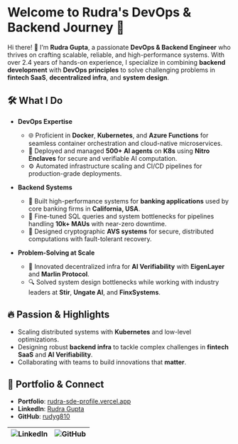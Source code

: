 # Welcome to Rudra's DevOps & Backend Journey 🌟

Hi there! 👋 I’m **Rudra Gupta**, a passionate **DevOps & Backend Engineer** who thrives on crafting scalable, reliable, and high-performance systems. With over 2.4 years of hands-on experience, I specialize in combining **backend development** with **DevOps principles** to solve challenging problems in **fintech SaaS**, **decentralized infra**, and **system design**.

## 🛠️ What I Do
- **DevOps Expertise**  
  - 🌐 Proficient in **Docker**, **Kubernetes**, and **Azure Functions** for seamless container orchestration and cloud-native microservices.  
  - 🚀 Deployed and managed **500+ AI agents** on **K8s** using **Nitro Enclaves** for secure and verifiable AI computation.  
  - ⚙️ Automated infrastructure scaling and CI/CD pipelines for production-grade deployments.

- **Backend Systems**  
  - 🏦 Built high-performance systems for **banking applications** used by core banking firms in **California, USA**.  
  - 🧮 Fine-tuned SQL queries and system bottlenecks for pipelines handling **10k+ MAUs** with near-zero downtime.  
  - 🔗 Designed cryptographic **AVS systems** for secure, distributed computations with fault-tolerant recovery.

- **Problem-Solving at Scale**  
  - 🚦 Innovated decentralized infra for **AI Verifiability** with **EigenLayer** and **Marlin Protocol**.  
  - 🔍 Solved system design bottlenecks while working with industry leaders at **Stir**, **Ungate AI**, and **FinxSystems**.

## 🔥 Passion & Highlights
- Scaling distributed systems with **Kubernetes** and low-level optimizations.  
- Designing robust **backend infra** to tackle complex challenges in **fintech SaaS** and **AI Verifiability**.  
- Collaborating with teams to build innovations that **matter**.

## 🌟 Portfolio & Connect

- **Portfolio**: [rudra-sde-profile.vercel.app](https://rudra-sde-profile.vercel.app)  
- **LinkedIn**: [Rudra Gupta](https://www.linkedin.com/in/rudra-gupta-dev/)  
- **GitHub**: [rudyg810](https://github.com/rudyg810)

| ![LinkedIn](https://img.shields.io/badge/LinkedIn-%230077B5.svg?style=for-the-badge&logo=linkedin&logoColor=white) | ![GitHub](https://img.shields.io/badge/GitHub-%2312100E.svg?style=for-the-badge&logo=github&logoColor=white) |
|:-----------------------------------:|:------------------------------------:|
